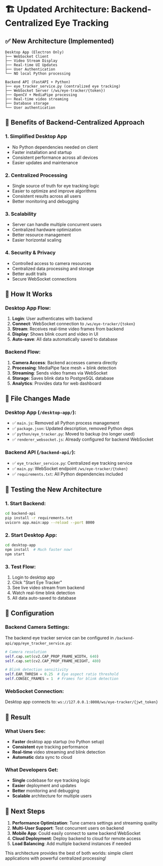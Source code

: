 # 🏗️ Updated Architecture: Backend-Centralized Eye Tracking

## ✅ New Architecture (Implemented)

```
Desktop App (Electron Only)
├── WebSocket Client
├── Video Stream Display  
├── Real-time UI Updates
├── User Authentication
└── NO local Python processing

Backend API (FastAPI + Python)
├── eye_tracker_service.py (centralized eye tracking)
├── WebSocket Server (/ws/eye-tracker/{token})
├── OpenCV + MediaPipe processing
├── Real-time video streaming
├── Database storage
└── User authentication
```

## 🎯 Benefits of Backend-Centralized Approach

### 1. **Simplified Desktop App**
- No Python dependencies needed on client
- Faster installation and startup
- Consistent performance across all devices
- Easier updates and maintenance

### 2. **Centralized Processing**
- Single source of truth for eye tracking logic
- Easier to optimize and improve algorithms
- Consistent results across all users
- Better monitoring and debugging

### 3. **Scalability**
- Server can handle multiple concurrent users
- Centralized hardware optimization
- Better resource management
- Easier horizontal scaling

### 4. **Security & Privacy**
- Controlled access to camera resources
- Centralized data processing and storage
- Better audit trails
- Secure WebSocket connections

## 🚀 How It Works

### Desktop App Flow:
1. **Login**: User authenticates with backend
2. **Connect**: WebSocket connection to `/ws/eye-tracker/{token}`
3. **Stream**: Receives real-time video frames from backend
4. **Display**: Shows blink count and video in UI
5. **Auto-save**: All data automatically saved to database

### Backend Flow:
1. **Camera Access**: Backend accesses camera directly
2. **Processing**: MediaPipe face mesh + blink detection
3. **Streaming**: Sends video frames via WebSocket
4. **Storage**: Saves blink data to PostgreSQL database
5. **Analytics**: Provides data for web dashboard

## 📁 File Changes Made

### Desktop App (`/desktop-app/`):
- ✅ `main.js`: Removed all Python process management
- ✅ `package.json`: Updated description, removed Python deps
- ✅ `python/eye_tracker.py`: Moved to backup (no longer used)
- ✅ `renderer_websocket.js`: Already configured for backend WebSocket

### Backend API (`/backend-api/`):
- ✅ `eye_tracker_service.py`: Centralized eye tracking service
- ✅ `main.py`: WebSocket endpoint `/ws/eye-tracker/{token}`
- ✅ `requirements.txt`: All Python dependencies included

## 🧪 Testing the New Architecture

### 1. Start Backend:
```bash
cd backend-api
pip install -r requirements.txt
uvicorn app.main:app --reload --port 8000
```

### 2. Start Desktop App:
```bash
cd desktop-app
npm install  # Much faster now!
npm start
```

### 3. Test Flow:
1. Login to desktop app
2. Click "Start Eye Tracker"
3. See live video stream from backend
4. Watch real-time blink detection
5. All data auto-saved to database

## 🔧 Configuration

### Backend Camera Settings:
The backend eye tracker service can be configured in `/backend-api/app/eye_tracker_service.py`:

```python
# Camera resolution
self.cap.set(cv2.CAP_PROP_FRAME_WIDTH, 640)
self.cap.set(cv2.CAP_PROP_FRAME_HEIGHT, 480)

# Blink detection sensitivity
self.EAR_THRESH = 0.25  # Eye aspect ratio threshold
self.CONSEC_FRAMES = 1  # Frames for blink detection
```

### WebSocket Connection:
Desktop app connects to: `ws://127.0.0.1:8000/ws/eye-tracker/{jwt_token}`

## 🎉 Result

### What Users See:
- **Faster** desktop app startup (no Python setup)
- **Consistent** eye tracking performance
- **Real-time** video streaming and blink detection
- **Automatic** data sync to cloud

### What Developers Get:
- **Single** codebase for eye tracking logic
- **Easier** deployment and updates
- **Better** monitoring and debugging
- **Scalable** architecture for multiple users

## 🚀 Next Steps

1. **Performance Optimization**: Tune camera settings and streaming quality
2. **Multi-User Support**: Test concurrent users on backend
3. **Mobile App**: Could easily connect to same backend WebSocket
4. **Cloud Deployment**: Deploy backend to cloud for remote access
5. **Load Balancing**: Add multiple backend instances if needed

This architecture provides the best of both worlds: simple client applications with powerful centralized processing!
